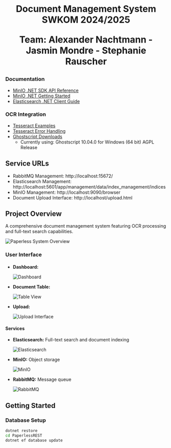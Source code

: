<div align="center">
  <h1>Document Management System SWKOM 2024/2025 
    
Team: Alexander Nachtmann - Jasmin Mondre - Stephanie Rauscher</h1>

</div>

### Documentation
- [MinIO .NET SDK API Reference](https://min.io/docs/minio/linux/developers/dotnet/API.html)
- [MinIO .NET Getting Started](https://min.io/docs/minio/linux/developers/dotnet/minio-dotnet.html)
- [Elasticsearch .NET Client Guide](https://www.elastic.co/guide/en/elasticsearch/client/net-api/current/getting-started-net.html#_searching_documents)

### OCR Integration
- [Tesseract Examples](https://github.com/charlesw/tesseract/blob/master/docs/examples.md)
- [Tesseract Error Handling](https://github.com/charlesw/tesseract/wiki/Errors)
- [Ghostscript Downloads](https://ghostscript.com/releases/gsdnld.html)
  - Currently using: Ghostscript 10.04.0 for Windows (64 bit) AGPL Release

## Service URLs
- RabbitMQ Management: http://localhost:15672/
- Elasticsearch Management: http://localhost:5601/app/management/data/index_management/indices
- MinIO Management: http://localhost:9090/browser
- Document Upload Interface: http://localhost/upload.html
  
## Project Overview
A comprehensive document management system featuring OCR processing and full-text search capabilities.

![Paperless System Overview](https://github.com/user-attachments/assets/eb992045-a6d3-48c5-bc83-3a91269bc544)

### User Interface

#### 
- **Dashboard:** 
  
  ![Dashboard](https://github.com/user-attachments/assets/a57f75b3-60f4-4c7f-a654-2970814cc7c1)

- **Document Table:**
  
  ![Table View](https://github.com/user-attachments/assets/7a4edd6d-9172-41ab-8550-2d57a328efdf)

- **Upload:**
  
  ![Upload Interface](https://github.com/user-attachments/assets/af121a85-bbb6-4b44-8da1-d89ce0276474)

#### Services
- **Elasticsearch:** Full-text search and document indexing
  
  ![Elasticsearch](https://github.com/user-attachments/assets/93eb4f27-c6a7-4c01-a96a-d2265853fac1)

- **MinIO:** Object storage
  
  ![MinIO](https://github.com/user-attachments/assets/81efa875-354c-4f8b-babe-72eaa6d76f42)

- **RabbitMQ:** Message queue

  ![RabbitMQ](https://github.com/user-attachments/assets/656363fe-53c1-4c15-a7d2-065830a628a0)



## Getting Started

### Database Setup
```bash
dotnet restore
cd PaperlessREST
dotnet ef database update
```
